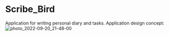 # Scribe_Bird
Application for writing personal diary and tasks.
Application design concept:
![photo_2022-09-20_21-48-00](https://github.com/DeFauste/Scribe_Bird/assets/39949940/3e5e50a3-5be4-4e79-baa5-be81fc20397c)
